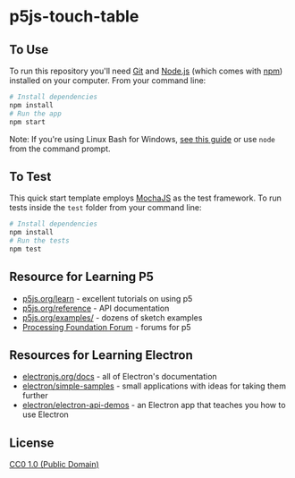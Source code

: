 # p5js-touch-table


## To Use

To run this repository you'll need [Git](https://git-scm.com) and [Node.js](https://nodejs.org/en/download/) (which comes with [npm](http://npmjs.com)) installed on your computer. From your command line:

```bash
# Install dependencies
npm install
# Run the app
npm start
```

Note: If you're using Linux Bash for Windows, [see this guide](https://www.howtogeek.com/261575/how-to-run-graphical-linux-desktop-applications-from-windows-10s-bash-shell/) or use `node` from the command prompt.

## To Test
This quick start template employs [MochaJS](https://mochajs.org) as the test framework. To run tests inside the `test` folder from your command line:

```bash
# Install dependencies
npm install
# Run the tests
npm test
```

## Resource for Learning P5
- [p5js.org/learn](https://p5js.org/learn/) - excellent tutorials on using p5
- [p5js.org/reference](https://p5js.org/reference/) - API documentation
- [p5js.org/examples/](https://p5js.org/examples/) - dozens of sketch examples
- [Processing Foundation Forum](https://discourse.processing.org/categories) - forums for p5

## Resources for Learning Electron

- [electronjs.org/docs](https://electronjs.org/docs) - all of Electron's documentation
- [electron/simple-samples](https://github.com/electron/simple-samples) - small applications with ideas for taking them further
- [electron/electron-api-demos](https://github.com/electron/electron-api-demos) - an Electron app that teaches you how to use Electron

## License

[CC0 1.0 (Public Domain)](LICENSE.md)
